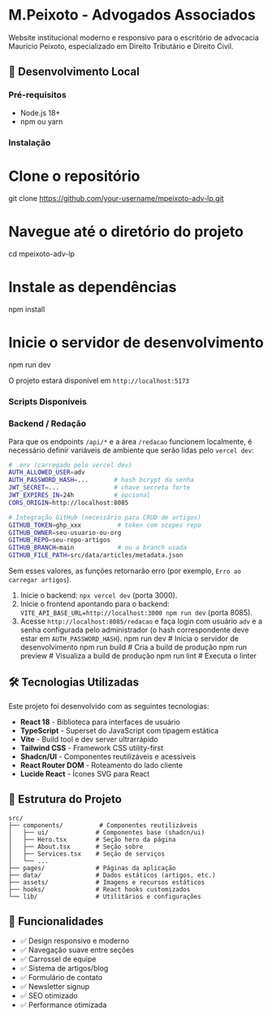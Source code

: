 # M.Peixoto - Advogados Associados

Website institucional moderno e responsivo para o escritório de advocacia Maurício Peixoto, especializado em Direito Tributário e Direito Civil.

## 🚀 Desenvolvimento Local

### Pré-requisitos

- Node.js 18+ 
- npm ou yarn

### Instalação


# Clone o repositório
git clone https://github.com/your-username/mpeixoto-adv-lp.git

# Navegue até o diretório do projeto
cd mpeixoto-adv-lp

# Instale as dependências
npm install

# Inicie o servidor de desenvolvimento
npm run dev


O projeto estará disponível em `http://localhost:5173`

### Scripts Disponíveis



### Backend / Redação

Para que os endpoints `/api/*` e a área `/redacao` funcionem localmente, é necessário definir variáveis de ambiente que serão lidas pelo `vercel dev`:

```bash
# .env (carregado pelo vercel dev)
AUTH_ALLOWED_USER=adv
AUTH_PASSWORD_HASH=...       # hash bcrypt da senha
JWT_SECRET=...               # chave secreta forte
JWT_EXPIRES_IN=24h           # opcional
CORS_ORIGIN=http://localhost:8085

# Integração GitHub (necessário para CRUD de artigos)
GITHUB_TOKEN=ghp_xxx          # token com scopes repo
GITHUB_OWNER=seu-usuario-ou-org
GITHUB_REPO=seu-repo-artigos
GITHUB_BRANCH=main            # ou a branch usada
GITHUB_FILE_PATH=src/data/articles/metadata.json
```

Sem esses valores, as funções retornarão erro (por exemplo, `Erro ao carregar artigos`).

1. Inicie o backend: `npx vercel dev` (porta 3000).
2. Inicie o frontend apontando para o backend: `VITE_API_BASE_URL=http://localhost:3000 npm run dev` (porta 8085).
3. Acesse `http://localhost:8085/redacao` e faça login com usuário `adv` e a senha configurada pelo administrador (o hash correspondente deve estar em `AUTH_PASSWORD_HASH`).
npm run dev          # Inicia o servidor de desenvolvimento
npm run build        # Cria a build de produção
npm run preview      # Visualiza a build de produção
npm run lint         # Executa o linter


## 🛠️ Tecnologias Utilizadas

Este projeto foi desenvolvido com as seguintes tecnologias:

- **React 18** - Biblioteca para interfaces de usuário
- **TypeScript** - Superset do JavaScript com tipagem estática
- **Vite** - Build tool e dev server ultrarrápido
- **Tailwind CSS** - Framework CSS utility-first
- **Shadcn/UI** - Componentes reutilizáveis e acessíveis
- **React Router DOM** - Roteamento do lado cliente
- **Lucide React** - Ícones SVG para React

## 📁 Estrutura do Projeto

```
src/
├── components/          # Componentes reutilizáveis
│   ├── ui/             # Componentes base (shadcn/ui)
│   ├── Hero.tsx        # Seção hero da página
│   ├── About.tsx       # Seção sobre
│   ├── Services.tsx    # Seção de serviços
│   └── ...
├── pages/              # Páginas da aplicação
├── data/               # Dados estáticos (artigos, etc.)
├── assets/             # Imagens e recursos estáticos
├── hooks/              # React hooks customizados
└── lib/                # Utilitários e configurações
```

## 🎨 Funcionalidades

- ✅ Design responsivo e moderno
- ✅ Navegação suave entre seções
- ✅ Carrossel de equipe
- ✅ Sistema de artigos/blog
- ✅ Formulário de contato
- ✅ Newsletter signup
- ✅ SEO otimizado
- ✅ Performance otimizada
